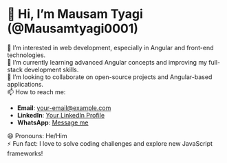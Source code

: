 # 👋 Hi, I’m Mausam Tyagi (@Mausamtyagi0001)

👀 I’m interested in web development, especially in Angular and front-end technologies.  
🌱 I’m currently learning advanced Angular concepts and improving my full-stack development skills.  
💞️ I’m looking to collaborate on open-source projects and Angular-based applications.  
📫 How to reach me:  
- **Email**: [your-email@example.com](mailto:your-email@example.com)  
- **LinkedIn**: [Your LinkedIn Profile](https://www.linkedin.com/in/your-profile)  
- **WhatsApp**: [Message me](https://wa.me/9761431498)  

😄 Pronouns: He/Him  
⚡ Fun fact: I love to solve coding challenges and explore new JavaScript frameworks!
